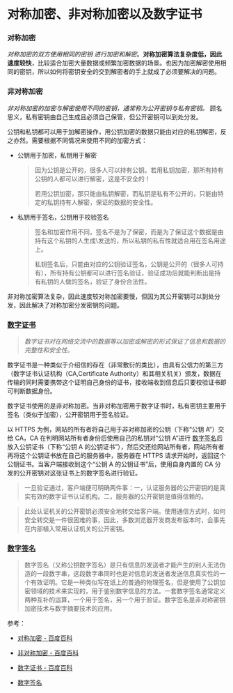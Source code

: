 # 对称加密、非对称加密以及数字证书

### **对称加密**

_对称加密的双方使用相同的密钥 进行加密和解密_。**对称加密算法复杂度低，因此速度较快**，比较适合加密大量数据或频繁加密数据的场景。也因为加密解密使用相同的密钥，所以如何将密钥安全的交到解密者的手上就成了必须要解决的问题。

### **非对称加密**

_非对称加密的加密与解密使用不同的密钥，通常称为公开密钥与私有密钥。_ 顾名思义，私有密钥由自己生成且必须自己保管，但公开密钥可以到处分发。

公钥和私钥都可以用于加解密操作，用公钥加密的数据只能由对应的私钥解密，反之亦然。需要根据不同情况来使用不同的加密方式：

- 公钥用于加密，私钥用于解密

  > 因为公钥是公开的，很多人可以持有公钥。若用私钥加密，那所有持有公钥的人都可以进行解密，这是不安全的！
  >
  > 若用公钥加密，那只能由私钥解密，而私钥是私有不公开的，只能由特定的私钥持有人解密，保证的数据的安全性。

- 私钥用于签名，公钥用于校验签名

  > 签名和加密作用不同，签名不是为了保密，而是为了保证这个数据是由持有这个私钥的人生成\发送的，所以私钥的私有性就适合用在签名用途上。
  >
  > 私钥签名后，只能由对应的公钥验证签名，公钥是公开的（很多人可持有），所有持有公钥都可以进行签名验证，验证成功后就能判断出是持有私钥的人做的签名，验证了身份合法性。

非对称加密算法复杂，因此速度较对称加密要慢，但因为其公开密钥可以到处分发，因此解决了对称加密分发密钥的问题。

### **[数字证书][数字证书]**

> _数字证书对在网络交流中的数据等以加密或解密的形式保证了信息和数据的完整性和安全性。_

数字证书是一种类似于介绍信的存在（非常敷衍的类比），由具有公信力的第三方（数字证书认证机构（CA,Certificate Authority）和其相关机关）颁发，数据在传输的同时需要携带这个证明自己身份的证书，接收端收到信息后只要校验证书即可判断数据身份。

数字证书使用的是非对称加密。当非对称加密用于数字证书时，私有密钥主要用于签名（类似于加密），公开密钥用于签名验证。

以 HTTPS 为例，网站的所有者将自己用于非对称加密的公钥（下称“公钥 A”）交给 CA，CA 在判明网站所有者身份后使用自己的私钥对“公钥 A”进行 [数字签名][数字签名]后放入公钥证书（下称“公钥 A 的公钥证书”），然后交还给网站所有者，网站所有者再将这个公钥证书放在自己的服务器中，服务器在 HTTPS 请求开始时，返回这个公钥证书。当客户端接收到这个“公钥 A 的公钥证书”后，使用自身内置的 CA 分发的公开密钥对这张证书上的数字签名进行验证。

> 一旦验证通过，客户端便可明确两件事：一，认证服务器的公开密钥的是真实有效的数字证书认证机构。二，服务器的公开密钥是值得信赖的。

> 此处认证机关的公开密钥必须安全地转交给客户端。使用通信方式时，如何安全转交是一件很困难的事，因此，多数浏览器开发商发布版本时，会事先在内部植入常用认证机关的公开密钥。

### **[数字签名][数字签名]**

> 数字签名（又称公钥数字签名）是只有信息的发送者才能产生的别人无法伪造的一段数字串，这段数字串同时也是对信息的发送者发送信息真实性的一个有效证明。它是一种类似写在纸上的普通的物理签名，但是使用了公钥加密领域的技术来实现的，用于鉴别数字信息的方法。一套数字签名通常定义两种互补的运算，一个用于签名，另一个用于验证。数字签名是非对称密钥加密技术与数字摘要技术的应用。

参考：

- [对称加密 - 百度百科](https://baike.baidu.com/item/%E5%AF%B9%E7%A7%B0%E5%8A%A0%E5%AF%86/2152944?fr=aladdin)

- [非对称加密 - 百度百科](https://baike.baidu.com/item/%E9%9D%9E%E5%AF%B9%E7%A7%B0%E5%8A%A0%E5%AF%86%E7%AE%97%E6%B3%95/1208652?fr=aladdin)

- [数字证书 - 百度百科][数字证书]

- [数字签名][数字签名]

[数字证书]: https://baike.baidu.com/item/%E6%95%B0%E5%AD%97%E8%AF%81%E4%B9%A6/326874?fr=aladdin
[数字签名]: https://baike.baidu.com/item/%E6%95%B0%E5%AD%97%E7%AD%BE%E5%90%8D/212550
